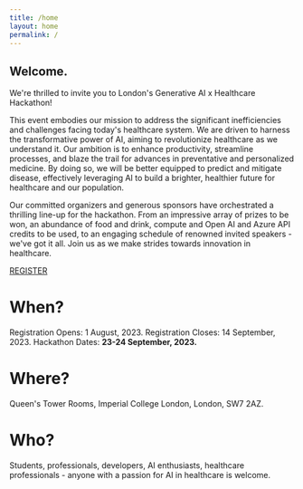 ```yaml
---
title: /home
layout: home
permalink: /
---
```


<!-- <div class="center">
  <a href="https://forms.gle/wqUz6QWJqdaPBLyC8" class="animated-button"> > Register < </a>
</div> -->
<p class="txt-type" data-wait="1000" data-words='["Welcome.", "Interested in disrupting healthcare?", "Join us for a 2 day hackathon.", "23-24 September 2023.", "Imperial College London.", "Registration now open..."]'></p>


## Welcome.
We're thrilled to invite you to London's Generative AI x Healthcare Hackathon!

This event embodies our mission to address the significant inefficiencies and challenges facing today's healthcare system. We are driven to harness the transformative power of AI, aiming to revolutionize healthcare as we understand it. Our ambition is to enhance productivity, streamline processes, and blaze the trail for advances in preventative and personalized medicine. By doing so, we will be better equipped to predict and mitigate disease, effectively leveraging AI to build a brighter, healthier future for healthcare and our population.

Our committed organizers and generous sponsors have orchestrated a thrilling line-up for the hackathon. From an impressive array of prizes to be won, an abundance of food and drink, compute and Open AI and Azure API credits to be used, to an engaging schedule of renowned invited speakers - we've got it all. Join us as we make strides towards innovation in healthcare.

<div class="center">
  <a href="https://forms.gle/JRGnFz8AU5hEjr1aA" class="terminal-button">REGISTER</a>
</div>

# When?
Registration Opens: 1 August, 2023.
Registration Closes: 14 September, 2023.
Hackathon Dates: <b> 23-24 September, 2023. </b>

# Where?
Queen's Tower Rooms,
Imperial College London,
London, SW7 2AZ.

# Who?
Students, professionals, developers, AI enthusiasts, healthcare professionals - anyone with a passion for AI in healthcare is welcome. 
